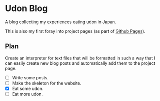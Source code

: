 # Udon Blog

A blog collecting my experiences eating udon in Japan.

This is also my first foray into project pages (as part of [Github Pages](https://pages.github.com/)).

## Plan

Create an interpreter for text files that will be formatted in such a way that I can easily create new blog posts and automatically add them to the project page.

* [ ] Write some posts.
* [ ] Make the skeleton for the website.
* [x] Eat some udon.
* [ ] Eat more udon.
